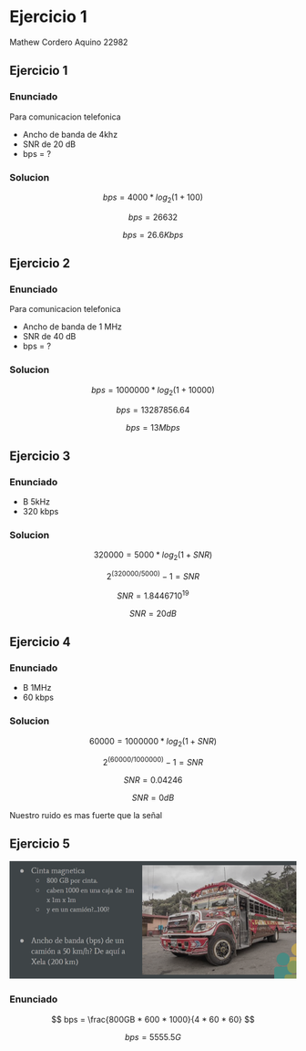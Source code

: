 # Ejercicio 1

Mathew Cordero Aquino 22982

## Ejercicio 1

### Enunciado
Para comunicacion telefonica 
- Ancho de banda de 4khz
- SNR de 20 dB
- bps = ? 

### Solucion
$$
bps = 4000*log_2(1+100)
$$

$$
bps = 26632
$$

$$
bps = 26.6Kbps
$$



## Ejercicio 2

### Enunciado
Para comunicacion telefonica 
- Ancho de banda de  1 MHz
- SNR de  40 dB
- bps = ? 

### Solucion
$$
bps = 1000000*log_2(1+10000)
$$

$$
bps = 13287856.64
$$

$$
bps = 13Mbps
$$

## Ejercicio 3

### Enunciado
- B 5kHz
- 320 kbps

### Solucion

$$
320000 = 5000 * log_2(1+SNR)
$$

$$
2^{(320000/5000)} - 1 = SNR
$$


$$
SNR = 1.84467 10^{19}
$$

$$
SNR = 20 dB
$$



## Ejercicio 4

### Enunciado
- B 1MHz
- 60 kbps

### Solucion

$$
60000 = 1000000 * log_2(1+SNR)
$$

$$
2^{(60000/1000000)} - 1 = SNR
$$


$$
SNR = 0.04246
$$

$$
SNR = 0 dB
$$

Nuestro ruido es mas fuerte que la señal



## Ejercicio 5

![alt text](image.png)


### Enunciado

$$
bps = \frac{800GB * 600 * 1000}{4 * 60 * 60}
$$

$$
bps = 5555.5G
$$
